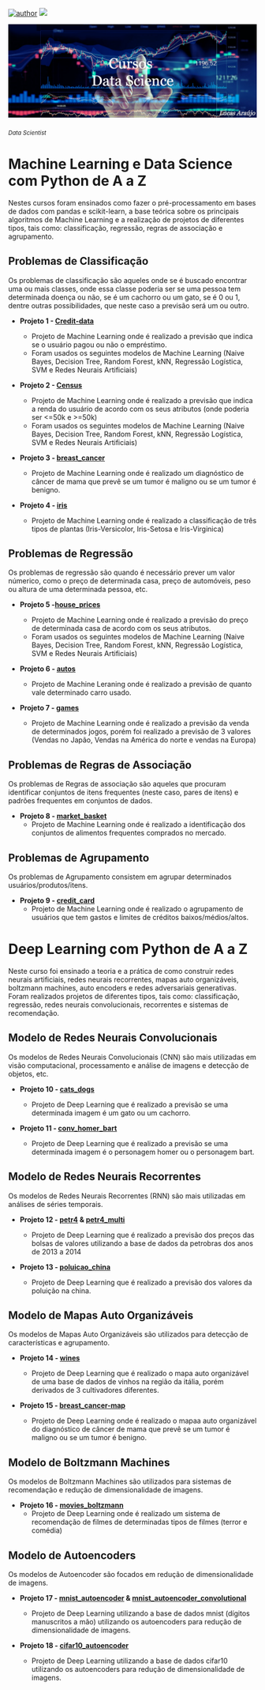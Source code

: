 
[![author](https://img.shields.io/badge/author-Gttz-black.svg)](https://www.linkedin.com/in/lucasaraujo0255/)
[![](https://img.shields.io/badge/python-3.7+-green.svg)](https://www.python.org/downloads/release/python-365/)

<p align="center">
  <img src="https://github.com/Gttz/Cursos-DataScience/blob/main/Outros/imagens/ap.png" >
</p>

<sub>*Data Scientist*</sub>

# Machine Learning e Data Science com Python de A a Z
Nestes cursos foram ensinados como fazer o pré-processamento em bases de dados com pandas e scikit-learn, a base teórica sobre os principais algoritmos de Machine Learning e a realização de projetos de diferentes tipos, tais como: classificação, regressão, regras de associação e agrupamento.

## Problemas de Classificação
Os problemas de classificação são aqueles onde se é buscado encontrar uma ou mais classes, onde essa classe poderia ser se uma pessoa tem determinada doença ou não, se é um cachorro ou um gato, se é 0 ou 1, dentre outras possibilidades, que neste caso a previsão será um ou outro.

* **Projeto 1 - [Credit-data](https://github.com/Gttz/Projetos-DataScience/blob/main/Machine%20Learning%20e%20Data%20Science%20com%20Python%20de%20A%20a%20Z/notebooks/credit-data.ipynb)**
  - Projeto de Machine Learning onde é realizado a previsão que indica se o usuário pagou ou não o empréstimo. 
  - Foram usados os seguintes modelos de Machine Learning (Naive Bayes, Decision Tree, Random Forest, kNN, Regressão Logística, SVM e Redes Neurais Artificiais)

* **Projeto 2 - [Census](https://github.com/Gttz/Projetos-DataScience/blob/main/Machine%20Learning%20e%20Data%20Science%20com%20Python%20de%20A%20a%20Z/notebooks/census.ipynb)**
  - Projeto de Machine Learning onde é realizado a previsão que indica a renda do usuário de acordo com os seus atributos (onde poderia ser <=50k e >=50k)
  - Foram usados os seguintes modelos de Machine Learning (Naive Bayes, Decision Tree, Random Forest, kNN, Regressão Logística, SVM e Redes Neurais Artificiais)

* **Projeto 3 - [breast_cancer](https://github.com/Gttz/Cursos-DataScience/blob/main/Deep%20Learning%20com%20Python%20de%20A%20a%20Z/notebooks/breast_cancer.ipynb)**
  - Projeto de Machine Learning onde é realizado um diagnóstico de câncer de mama que prevê se um tumor é maligno ou se um tumor é benigno.

* **Projeto 4 - [iris](https://github.com/Gttz/Cursos-DataScience/blob/main/Deep%20Learning%20com%20Python%20de%20A%20a%20Z/notebooks/iris.ipynb)**
  - Projeto de Machine Learning onde é realizado a classificação de três tipos de plantas (Iris-Versicolor, Iris-Setosa e Iris-Virginica)

## Problemas de Regressão
Os problemas de regressão são quando é necessário prever um valor númerico, como o preço de determinada casa, preço de automóveis, peso ou altura de uma determinada pessoa, etc.

* **Projeto 5 -[house_prices](https://github.com/Gttz/CursosDataScience/blob/main/Machine%20Learning%20e%20Data%20Science%20com%20Python%20de%20A%20a%20Z/notebooks/house_prices.ipynb)**
  - Projeto de Machine Learning onde é realizado a previsão do preço de determinada casa de acordo com os seus atributos.
  - Foram usados os seguintes modelos de Machine Learning (Naive Bayes, Decision Tree, Random Forest, kNN, Regressão Logística, SVM e Redes Neurais Artificiais)

* **Projeto 6 - [autos](https://github.com/Gttz/Cursos-DataScience/blob/main/Deep%20Learning%20com%20Python%20de%20A%20a%20Z/notebooks/autos.ipynb)**
  - Projeto de Machine Leraning onde é realizado a previsão de quanto vale determinado carro usado.

* **Projeto 7 - [games](https://github.com/Gttz/Cursos-DataScience/blob/main/Deep%20Learning%20com%20Python%20de%20A%20a%20Z/notebooks/games.ipynb)**
  - Projeto de Machine Learning onde é realizado a previsão da venda de determinados jogos, porém foi realizado a previsão de 3 valores (Vendas no Japão, Vendas na América do norte e vendas na Europa)

## Problemas de Regras de Associação
Os problemas de Regras de associação são aqueles que procuram identificar conjuntos de itens frequentes (neste caso, pares de itens) e padrões frequentes em conjuntos de dados.

* **Projeto 8 - [market_basket](https://github.com/Gttz/Cursos-DataScience/blob/main/Machine%20Learning%20e%20Data%20Science%20com%20Python%20de%20A%20a%20Z/notebooks/market.ipynb)**
  - Projeto de Machine Learning onde é realizado a identificação dos conjuntos de alimentos frequentes comprados no mercado.

## Problemas de Agrupamento
Os problemas de Agrupamento consistem em agrupar determinados usuários/produtos/itens.

* **Projeto 9 - [credit_card](https://github.com/Gttz/Cursos-DataScience/blob/main/Machine%20Learning%20e%20Data%20Science%20com%20Python%20de%20A%20a%20Z/notebooks/credit_card.ipynb)**
  - Projeto de Machine Learning onde é realizado o agrupamento de usuários que tem gastos e limites de créditos baixos/médios/altos.

# Deep Learning com Python de A a Z
Neste curso foi ensinado a teoria e a prática de como construir redes neurais artificiais, redes neurais recorrentes, mapas auto organizáveis, boltzmann machines, auto encoders e redes adversariais generativas. Foram realizados projetos de diferentes tipos, tais como: classificação, regressão, redes neurais convolucionais, recorrentes e sistemas de recomendação.

## Modelo de Redes Neurais Convolucionais
Os modelos de Redes Neurais Convolucionais (CNN) são mais utilizadas em visão computacional, processamento e análise de imagens e detecção de objetos, etc.

* **Projeto 10 - [cats_dogs](https://github.com/Gttz/Cursos-DataScience/blob/main/Deep%20Learning%20com%20Python%20de%20A%20a%20Z/notebooks/cats_dogs.ipynb)**
  - Projeto de Deep Learning que é realizado a previsão se uma determinada imagem é um gato ou um cachorro.

* **Projeto 11 - [conv_homer_bart](https://github.com/Gttz/Cursos-DataScience/blob/main/Deep%20Learning%20com%20Python%20de%20A%20a%20Z/notebooks/conv_homer_bart.ipynb)**
  - Projeto de Deep Learning que é realizado a previsão se uma determinada imagem é o personagem homer ou o personagem bart.

## Modelo de Redes Neurais Recorrentes
Os modelos de Redes Neurais Recorrentes (RNN) são mais utilizadas em análises de séries temporais.

* **Projeto 12 - [petr4](https://github.com/Gttz/Cursos-DataScience/blob/main/Deep%20Learning%20com%20Python%20de%20A%20a%20Z/notebooks/petr4.ipynb) & [petr4_multi](https://github.com/Gttz/Cursos-DataScience/blob/main/Deep%20Learning%20com%20Python%20de%20A%20a%20Z/notebooks/petr4-multi.ipynb)**
  - Projeto de Deep Learning que é realizado a previsão dos preços das bolsas de valores utilizando a base de dados da petrobras dos anos de 2013 a 2014

* **Projeto 13 - [poluicao_china](https://github.com/Gttz/Cursos-DataScience/blob/main/Deep%20Learning%20com%20Python%20de%20A%20a%20Z/notebooks/poluicao_china.ipynb)**
  - Projeto de Deep Learning que é realizado a previsão dos valores da poluição na china.

## Modelo de Mapas Auto Organizáveis
Os modelos de Mapas Auto Organizáveis são utilizados para detecção de características e agrupamento.

* **Projeto 14 - [wines](https://github.com/Gttz/Cursos-DataScience/blob/main/Deep%20Learning%20com%20Python%20de%20A%20a%20Z/notebooks/wines.ipynb)**
  - Projeto de Deep Learning que é realizado o mapa auto organizável de uma base de dados de vinhos na região da itália, porém derivados de 3 cultivadores diferentes.

* **Projeto 15 - [breast_cancer-map](https://github.com/Gttz/Cursos-DataScience/blob/main/Deep%20Learning%20com%20Python%20de%20A%20a%20Z/notebooks/breast_cancer-map.ipynb)**
  - Projeto de Deep Learning onde é realizado o mapaa auto organizável do diagnóstico de câncer de mama que prevê se um tumor é maligno ou se um tumor é benigno.

## Modelo de Boltzmann Machines
Os modelos de Boltzmann Machines são utilizados para sistemas de recomendação e redução de dimensionalidade de imagens.

* **Projeto 16 - [movies_boltzmann](https://github.com/Gttz/Cursos-DataScience/blob/main/Deep%20Learning%20com%20Python%20de%20A%20a%20Z/notebooks/movies_boltzmann.ipynb)**
  - Projeto de Deep Learning onde é realizado um sistema de recomendação de filmes de determinadas tipos de filmes (terror e comédia)

## Modelo de Autoencoders
Os modelos de Autoencoder são focados em redução de dimensionalidade de imagens.

* **Projeto 17 -  [mnist_autoencoder](https://github.com/Gttz/Cursos-DataScience/blob/main/Deep%20Learning%20com%20Python%20de%20A%20a%20Z/notebooks/mnist_autoencoder.ipynb) & [mnist_autoencoder_convolutional](https://github.com/Gttz/Cursos-DataScience/blob/main/Deep%20Learning%20com%20Python%20de%20A%20a%20Z/notebooks/mnist_autoencoder_convolutional.ipynb)**
  - Projeto de Deep Learning utilizando a base de dados mnist (dígitos manuscritos a mão) utilizando os autoencoders para redução de dimensionalidade de imagens.

* **Projeto 18 - [cifar10_autoencoder](https://github.com/Gttz/Cursos-DataScience/blob/main/Deep%20Learning%20com%20Python%20de%20A%20a%20Z/notebooks/cifar10_autoencoder.ipynb)**
  - Projeto de Deep Learning utilizando a base de dados cifar10 utilizando os autoencoders para redução de dimensionalidade de imagens.

